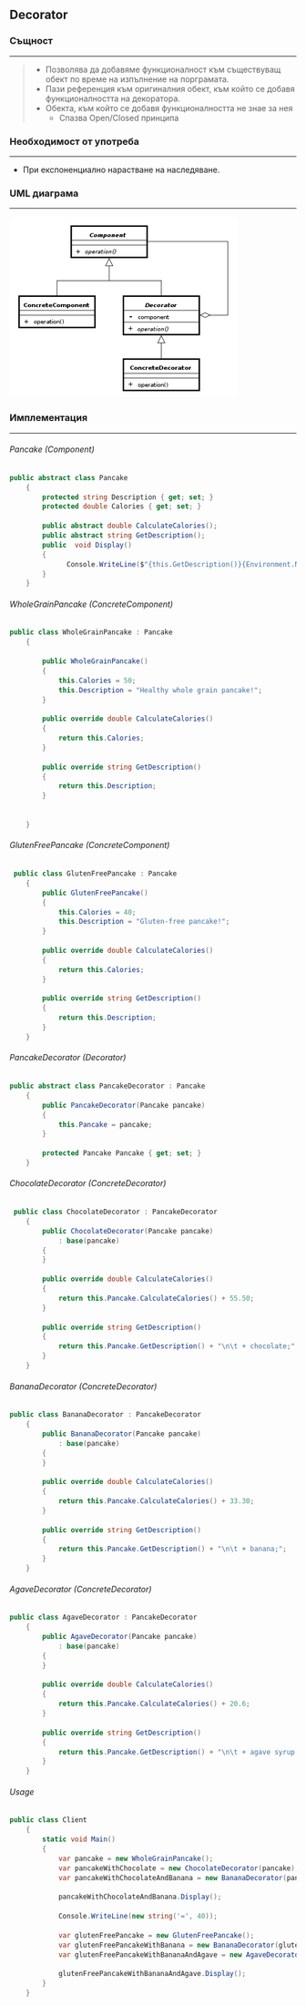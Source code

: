 ﻿## Decorator

### Същност
___
>* Позволява да добавяме функционалност към съществуващ обект по време на изпълнение на порграмата.
>* Пази референция към оригиналния обект, към който се добавя функционалността на декоратора.
>* Обекта, към който се добавя функционалността не знае за нея 
>	* Спазва Open/Closed принципа 

### Необходимост от употреба
___
* При експоненциално нарастване на наследяване. 
 
### UML диаграма
___
![alt text](Diagrams/DecoratorUML.png)

### Имплементация
___

###### Pancake (Component)

```c#
public abstract class Pancake
    {
        protected string Description { get; set; }
        protected double Calories { get; set; }

        public abstract double CalculateCalories();
        public abstract string GetDescription();
        public  void Display()
        {
              Console.WriteLine($"{this.GetDescription()}{Environment.NewLine}Calories: {this.CalculateCalories()}");
        }
    }
```

###### WholeGrainPancake (ConcreteComponent)

```c#
public class WholeGrainPancake : Pancake
    {

        public WholeGrainPancake()
        {
            this.Calories = 50;
            this.Description = "Healthy whole grain pancake!";
        }

        public override double CalculateCalories()
        {
            return this.Calories;
        }

        public override string GetDescription()
        {
            return this.Description;
        }

       
    }
```

###### GlutenFreePancake (ConcreteComponent)

```c#
 public class GlutenFreePancake : Pancake
    {
        public GlutenFreePancake()
        {
            this.Calories = 40;
            this.Description = "Gluten-free pancake!";
        }

        public override double CalculateCalories()
        {
            return this.Calories;
        }

        public override string GetDescription()
        {
            return this.Description;
        }
    }
```

###### PancakeDecorator (Decorator)

```c#
public abstract class PancakeDecorator : Pancake
    {
        public PancakeDecorator(Pancake pancake)
        {
            this.Pancake = pancake;
        }

        protected Pancake Pancake { get; set; }
    } 
```

###### ChocolateDecorator (ConcreteDecorator)
```c#
 public class ChocolateDecorator : PancakeDecorator
    {
        public ChocolateDecorator(Pancake pancake)
            : base(pancake)
        {
        }

        public override double CalculateCalories()
        {
            return this.Pancake.CalculateCalories() + 55.50;
        }

        public override string GetDescription()
        {
            return this.Pancake.GetDescription() + "\n\t + chocolate;";
        }
    }
```

###### BananaDecorator (ConcreteDecorator)
```c#
public class BananaDecorator : PancakeDecorator
    {
        public BananaDecorator(Pancake pancake)
            : base(pancake)
        {
        }

        public override double CalculateCalories()
        {
            return this.Pancake.CalculateCalories() + 33.30;
        }

        public override string GetDescription()
        {
            return this.Pancake.GetDescription() + "\n\t + banana;";
        }
    }
```
###### AgaveDecorator (ConcreteDecorator)
```c#
public class AgaveDecorator : PancakeDecorator
    {
        public AgaveDecorator(Pancake pancake)
            : base(pancake)
        {
        }

        public override double CalculateCalories()
        {
            return this.Pancake.CalculateCalories() + 20.6;
        }

        public override string GetDescription()
        {
            return this.Pancake.GetDescription() + "\n\t + agave syrup;";
        }
    }
```


###### Usage
```c#
public class Client
    {
        static void Main()
        {
            var pancake = new WholeGrainPancake();
            var pancakeWithChocolate = new ChocolateDecorator(pancake);
            var pancakeWithChocolateAndBanana = new BananaDecorator(pancakeWithChocolate);

            pancakeWithChocolateAndBanana.Display();

            Console.WriteLine(new string('=', 40));

            var glutenFreePancake = new GlutenFreePancake();
            var glutenFreePancakeWithBanana = new BananaDecorator(glutenFreePancake);
            var glutenFreePancakeWithBananaAndAgave = new AgaveDecorator(glutenFreePancakeWithBanana);

            glutenFreePancakeWithBananaAndAgave.Display();
        }
    }
```	



